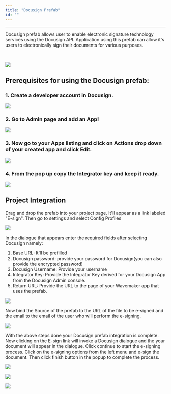 ```yaml
---
title: "Docusign Prefab"
id: ""
---
```

---
Docusign prefab allows user to enable electronic signature technology services using the Docusign API. Application using this prefab can allow it's users to electronically sign their documents for various purposes.

 

![](/learn/assets/Screenshot-2018-12-15-at-1.43.11-PM.png)

## Prerequisites for using the Docusign prefab:

### 1. Create a developer account in Docusign.
![](/learn/assets/Screenshot-2018-12-15-at-11.47.48-AM.png)
### 2. Go to Admin page and add an App!
[](/learn/assets/Screenshot-2018-12-15-at-11.55.26-AM.png)
![](/learn/assets/Screenshot-2018-12-15-at-11.44.52-AM.png)
### 3. Now go to your Apps listing and click on Actions drop down of your created app and click Edit.
![](/learn/assets/Screenshot-2018-12-15-at-11.46.14-AM.png)
### 4. From the pop up copy the Integrator key and keep it ready.
![](/learn/assets/Screenshot-2018-12-15-at-11.46.49-AM.png)

## Project Integration
Drag and drop the prefab into your project page. It'll appear as a link labeled "E-sign". Then go to settings and select Config Profiles

![](/learn/assets/Screenshot-2018-12-06-at-3.27.56-PM.png)

In the dialogue that appears enter the required fields after selecting Docusign namely:

1. Base URL: It'll be prefilled
2. Docusign password: provide your password for Docusign(you can also provide the encrypted password)
3. Docusign Username: Provide your username
4. Integrator Key: Provide the Integrator Key derived for your Docusign App from the Docusign Admin console.
5. Return URL: Provide the URL to the page of your Wavemaker app that uses the prefab.

![](/learn/assets/Screenshot-2018-12-15-at-11.41.48-AM.png)

Now bind the Source of the prefab to the URL of the file to be e-signed and the email to the email of the user who will perform the e-signing.

![](/learn/assets/Screenshot-2018-12-15-at-2.46.45-PM.png)

With the above steps done your Docusign prefab integration is complete. Now clicking on the E-sign link will invoke a Docusign dialogue and the your document will appear in the dialogue. Click continue to start the e-signing process. Click on the e-signing options from the left menu and e-sign the document. Then click finish button in the popup to complete the process.

![](/learn/assets/Screenshot-2018-12-15-at-1.22.23-PM.png)

![](/learn/assets/Screenshot-2018-12-15-at-1.23.47-PM.png)

![](/learn/assets/Screenshot-2018-12-15-at-1.23.11-PM.png)


